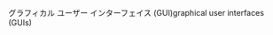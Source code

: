 <span data-ttu-id="369e7-101">グラフィカル ユーザー インターフェイス (GUI)</span><span class="sxs-lookup"><span data-stu-id="369e7-101">graphical user interfaces (GUIs)</span></span>